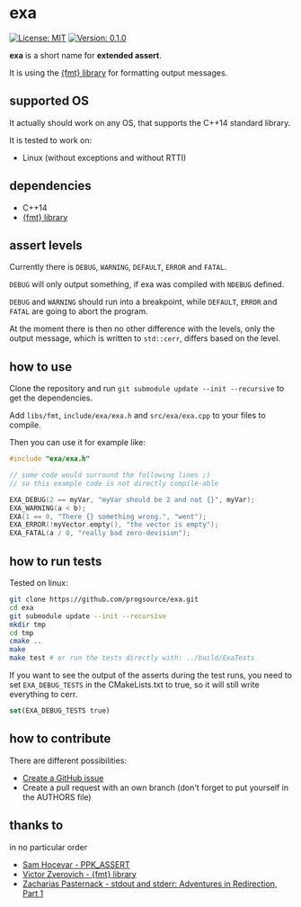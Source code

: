 # exa

[![License: MIT](https://img.shields.io/badge/License-MIT-yellow.svg)](https://opensource.org/licenses/MIT)
[![Version: 0.1.0](https://img.shields.io/badge/Version-0.1.0-brightgreen.svg)](https://semver.org/)

**exa** is a short name for **extended assert**.

It is using the [{fmt} library](https://github.com/fmtlib/fmt) for formatting
output messages.

## supported OS

It actually should work on any OS, that supports the C++14 standard library.

It is tested to work on:

* Linux (without exceptions and without RTTI)

## dependencies

* C++14
* [{fmt} library](https://github.com/fmtlib/fmt)

## assert levels

Currently there is `DEBUG`, `WARNING`, `DEFAULT`, `ERROR` and `FATAL`.

`DEBUG` will only output something, if exa was compiled with `NDEBUG` defined.

`DEBUG` and `WARNING` should run into a breakpoint, while `DEFAULT`, `ERROR` and
`FATAL` are going to abort the program.

At the moment there is then no other difference with the levels, only the output
message, which is written to `std::cerr`, differs based on the level.

## how to use

Clone the repository and run `git submodule update --init --recursive` to get
the dependencies.

Add `libs/fmt`, `include/exa/exa.h` and `src/exa/exa.cpp` to your files to
compile.

Then you can use it for example like:

```c++
#include "exa/exa.h"

// some code would surround the following lines ;)
// so this example code is not directly compile-able

EXA_DEBUG(2 == myVar, "myVar should be 2 and not {}", myVar);
EXA_WARNING(a < b);
EXA(1 == 0, "There {} something wrong.", "went");
EXA_ERROR(!myVector.empty(), "the vector is empty");
EXA_FATAL(a / 0, "really bad zero-devision");
```

## how to run tests

Tested on linux:

```bash
git clone https://github.com/progsource/exa.git
cd exa
git submodule update --init --recursive
mkdir tmp
cd tmp
cmake ..
make
make test # or run the tests directly with: ../build/ExaTests
```

If you want to see the output of the asserts during the test runs, you need to
set `EXA_DEBUG_TESTS` in the CMakeLists.txt to true, so it will still write
everything to cerr.

```cmake
set(EXA_DEBUG_TESTS true)
```

## how to contribute

There are different possibilities:

* [Create a GitHub issue](https://github.com/progsource/exa/issues/new)
* Create a pull request with an own branch (don't forget to put yourself in the
  AUTHORS file)

## thanks to

in no particular order

* [Sam Hocevar - PPK_ASSERT](https://github.com/gpakosz/PPK_ASSERT)
* [Victor Zverovich - {fmt} library](https://github.com/fmtlib/fmt)
* [Zacharias Pasternack - stdout and stderr: Adventures in Redirection, Part 1](http://zpasternack.org/stdout-and-stderr-adventures-in-redirection-part-1/)
